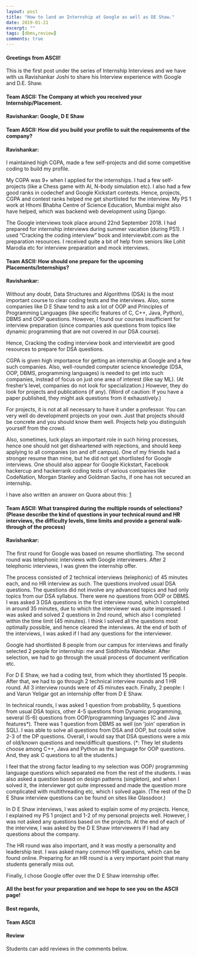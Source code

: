 ```yaml
---
layout: post
title: "How to land an Internship at Google as well as DE Shaw."
date: 2019-01-21
excerpt: ""
tags: [dbms,review]
comments: true
---
```

#### Greetings from ASCII!

This is the first post under the series of Internship Interviews and we have with us Ravishankar Joshi to share his Interview experience with Google and D.E. Shaw.

#### Team ASCII: The Company at which you received your Internship/Placement.
#### Ravishankar: Google, D E Shaw

#### Team ASCII: How did you build your profile to suit the requirements of the company?
#### Ravishankar:
I maintained high CGPA, made a few self-projects and did some competitive coding to build my profile.

My CGPA was 9+ when I applied for the internships. I had a few self-projects (like a Chess game with AI, N-body simulation etc). I also had a few good ranks in codechef and Google Kickstart contests. Hence, projects, CGPA and contest ranks helped me get shortlisted for the interview. My PS 1 work at Hhomi Bhabha Centre of Science Education, Mumbai might also have helped, which was backend web development using Django.

The Google interviews took place around 22nd September 2018. I had prepared for internship interviews during summer vacation (during PS1). I used “Cracking the coding interview” book and interviewbit.com as the preparation resources. I received quite a bit of help from seniors like Lohit Marodia etc for interview preparation and mock interviews.

#### Team ASCII: How should one prepare for the upcoming Placements/Internships?
#### Ravishankar:
Without any doubt, Data Structures and Algorithms (DSA) is the most important course to clear coding tests and the interviews. Also, some companies like D E Shaw tend to ask a lot of OOP and Principles of Programming Languages (like specific features of C, C++, Java, Python), DBMS and OOP questions. However, I found our courses insufficient for interview preparation (since companies ask questions from topics like dynamic programming that are not covered in our DSA course). 

Hence, Cracking the coding interview book and interviewbit are good resources to prepare for DSA questions.

CGPA is given high importance for getting an internship at Google and a few such companies. Also, well-rounded computer science knowledge (DSA, OOP, DBMS, programming languages) is needed to get into such companies, instead of focus on just one area of interest (like say ML). (At fresher’s level, companies do not look for specialization.) However, they do look for projects and publications (if any). (Word of caution: If you have a paper published, they might ask questions from it exhaustively.) 

For projects, it is not at all necessary to have it under a professor. You can very well do development projects on your own. Just that projects should be concrete and you should know them well. Projects help you distinguish yourself from the crowd.

Also, sometimes, luck plays an important role in such hiring processes, hence one should not get disheartened with rejections, and should keep applying to all companies (on and off campus). One of my friends had a stronger resume than mine, but he did not get shortlisted for Google interviews. One should also appear for Google Kickstart, Facebook hackercup and hackerrank coding tests of various companies like CodeNation, Morgan Stanley and Goldman Sachs, if one has not secured an internship.

I have also written an answer on Quora about this: [1]

#### Team ASCII: What transpired during the multiple rounds of selections? (Please describe the kind of questions in your technical round and HR interviews, the difficulty levels, time limits and provide a general walk-through of the process)
#### Ravishankar: 
The first round for Google was based on resume shortlisting. The second round was telephonic interviews with Google interviewers. After 2 telephonic interviews, I was given the internship offer.

The process consisted of 2 technical interviews (telephonic) of 45 minutes each, and no HR interview as such. The questions involved usual DSA questions. The questions did not involve any advanced topics and had only topics from our DSA syllabus. There were no questions from OOP or DBMS. I was asked 3 DSA questions in the first interview round, which I completed in around 35 minutes, due to which the interviewer was quite impressed. I was asked and solved 2 questions in 2nd round, which also I completed within the time limit (45 minutes). I think I solved all the questions most optimally possible, and hence cleared the interviews. At the end of both of the interviews, I was asked if I had any questions for the interviewer.

Google had shortlisted 8 people from our campus for interviews and finally selected 2 people for internship: me and Siddhinita Wandekar. After selection, we had to go through the usual process of document verification etc.

For D E Shaw, we had a coding test, from which they shortlisted 15 people. After that, we had to go through 2 technical interview rounds and 1 HR round. All 3 interview rounds were of 45 minutes each. Finally, 2 people: I and Varun Yeligar got an internship offer from D E Shaw.

In technical rounds, I was asked 1 question from probability, 5 questions from usual DSA topics, other 4-5 questions from Dynamic programming, several (5-6) questions from OOP/programming languages (C and Java features*). There was 1 question from DBMS as well (on 'join' operation in SQL). I was able to solve all questions from DSA and OOP, but could solve 2-3 of the DP questions. Overall, I would say that DSA questions were a mix of old/known questions and new/difficult questions. (*: They let students choose among C++, Java and Python as the language for OOP questions. And, they ask C questions to all the students.)

I feel that the strong factor leading to my selection was OOP/ programming language questions which separated me from the rest of the students. I was also asked a question based on design patterns (singleton), and when I solved it, the interviewer got quite impressed and made the question more complicated with multithreading etc, which I solved again.
(The rest of the D E Shaw interview questions can be found on sites like Glassdoor.)

In D E Shaw interviews, I was asked to explain some of my projects. Hence, I explained my PS 1 project and 1-2 of my personal projects well. However, I was not asked any questions based on the projects. At the end of each of the interview, I was asked by the D E Shaw interviewers if I had any questions about the company.

The HR round was also important, and it was mostly a personality and leadership test. I was asked many common HR questions, which can be found online. Preparing for an HR round is a very important point that many students generally miss out.

Finally, I chose Google offer over the D E Shaw internship offer.


#### All the best for your preparation and we hope to see you on the ASCII page!

#### Best regards,
#### Team ASCII

#### Review
Students can add reviews in the comments below.

[1]:https://www.quora.com/What-did-Ravishankar-Joshi-of-BITS-Goa-exactly-do-to-get-an-internship-at-Google"

